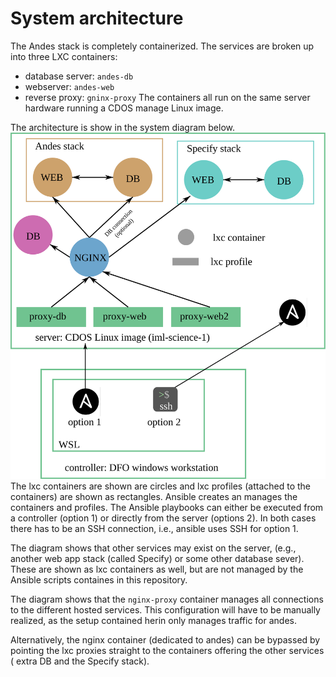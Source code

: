 # System architecture

The Andes stack is completely containerized.
The services are broken up into three LXC containers:
 - database server: `andes-db`
 - webserver: `andes-web`
 - reverse proxy: `gninx-proxy`
The containers all run on the same server hardware running a CDOS manage Linux image.

The architecture is show in the system diagram below.
[![system diagram](system_diagram.svg)](system_diagram.svg)
The lxc containers are shown are circles and lxc profiles (attached to the containers) are shown as rectangles.
Ansible creates an manages the containers and profiles.
The Ansible playbooks can either be executed from a controller (option 1) or directly from the server (options 2). 
In both cases there has to be an SSH connection, i.e., ansible uses SSH for option 1.

The diagram shows that other services may exist on the server, (e.g., another web app stack (called Specify) or some other database sever).
These are shown as lxc containers as well, but are not managed by the Ansible scripts containes in this repository.

The diagram shows that the `nginx-proxy` container manages all connections to the different hosted services. This configuration will have to be manually realized, as the setup contained herin only manages traffic for andes.

Alternatively, the nginx container (dedicated to andes) can be bypassed by pointing the lxc proxies straight to the containers offering the other services ( extra DB and the Specify stack).